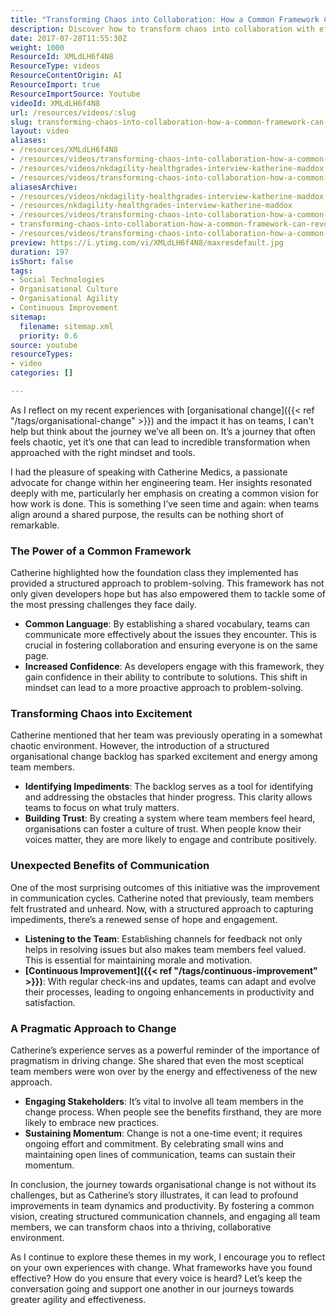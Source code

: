 ```yaml
---
title: "Transforming Chaos into Collaboration: How a Common Framework Can Revolutionise Your Team's Dynamics"
description: Discover how to transform chaos into collaboration with effective organisational change strategies. Learn from Catherine Medics' insights on fostering team alignment!
date: 2017-07-28T11:55:30Z
weight: 1000
ResourceId: XMLdLH6f4N8
ResourceType: videos
ResourceContentOrigin: AI
ResourceImport: true
ResourceImportSource: Youtube
videoId: XMLdLH6f4N8
url: /resources/videos/:slug
slug: transforming-chaos-into-collaboration-how-a-common-framework-can-revolutionise-your-teams-dynamics
layout: video
aliases:
- /resources/XMLdLH6f4N8
- /resources/videos/transforming-chaos-into-collaboration-how-a-common-framework-can-revolutionise-your-teams-dynamics
- /resources/videos/nkdagility-healthgrades-interview-katherine-maddox
- /resources/videos/transforming-chaos-into-collaboration-how-a-common-framework-can-revolutionise-your-team-s-dynamics
aliasesArchive:
- /resources/videos/nkdagility-healthgrades-interview-katherine-maddox
- /resources/nkdagility-healthgrades-interview-katherine-maddox
- /resources/videos/transforming-chaos-into-collaboration-how-a-common-framework-can-revolutionise-your-teams-dynamics
- transforming-chaos-into-collaboration-how-a-common-framework-can-revolutionise-your-teams-dynamics
- /resources/videos/transforming-chaos-into-collaboration-how-a-common-framework-can-revolutionise-your-team-s-dynamics
preview: https://i.ytimg.com/vi/XMLdLH6f4N8/maxresdefault.jpg
duration: 197
isShort: false
tags:
- Social Technologies
- Organisational Culture
- Organisational Agility
- Continuous Improvement
sitemap:
  filename: sitemap.xml
  priority: 0.6
source: youtube
resourceTypes:
- video
categories: []

---
```

As I reflect on my recent experiences with [organisational change]({{< ref "/tags/organisational-change" >}}) and the impact it has on teams, I can't help but think about the journey we’ve all been on. It’s a journey that often feels chaotic, yet it’s one that can lead to incredible transformation when approached with the right mindset and tools. 

I had the pleasure of speaking with Catherine Medics, a passionate advocate for change within her engineering team. Her insights resonated deeply with me, particularly her emphasis on creating a common vision for how work is done. This is something I’ve seen time and again: when teams align around a shared purpose, the results can be nothing short of remarkable.

### The Power of a Common Framework

Catherine highlighted how the foundation class they implemented has provided a structured approach to problem-solving. This framework has not only given developers hope but has also empowered them to tackle some of the most pressing challenges they face daily. 

- **Common Language**: By establishing a shared vocabulary, teams can communicate more effectively about the issues they encounter. This is crucial in fostering collaboration and ensuring everyone is on the same page.
- **Increased Confidence**: As developers engage with this framework, they gain confidence in their ability to contribute to solutions. This shift in mindset can lead to a more proactive approach to problem-solving.

### Transforming Chaos into Excitement

Catherine mentioned that her team was previously operating in a somewhat chaotic environment. However, the introduction of a structured organisational change backlog has sparked excitement and energy among team members. 

- **Identifying Impediments**: The backlog serves as a tool for identifying and addressing the obstacles that hinder progress. This clarity allows teams to focus on what truly matters.
- **Building Trust**: By creating a system where team members feel heard, organisations can foster a culture of trust. When people know their voices matter, they are more likely to engage and contribute positively.

### Unexpected Benefits of Communication

One of the most surprising outcomes of this initiative was the improvement in communication cycles. Catherine noted that previously, team members felt frustrated and unheard. Now, with a structured approach to capturing impediments, there’s a renewed sense of hope and engagement.

- **Listening to the Team**: Establishing channels for feedback not only helps in resolving issues but also makes team members feel valued. This is essential for maintaining morale and motivation.
- **[Continuous Improvement]({{< ref "/tags/continuous-improvement" >}})**: With regular check-ins and updates, teams can adapt and evolve their processes, leading to ongoing enhancements in productivity and satisfaction.

### A Pragmatic Approach to Change

Catherine’s experience serves as a powerful reminder of the importance of pragmatism in driving change. She shared that even the most sceptical team members were won over by the energy and effectiveness of the new approach. 

- **Engaging Stakeholders**: It’s vital to involve all team members in the change process. When people see the benefits firsthand, they are more likely to embrace new practices.
- **Sustaining Momentum**: Change is not a one-time event; it requires ongoing effort and commitment. By celebrating small wins and maintaining open lines of communication, teams can sustain their momentum.

In conclusion, the journey towards organisational change is not without its challenges, but as Catherine’s story illustrates, it can lead to profound improvements in team dynamics and productivity. By fostering a common vision, creating structured communication channels, and engaging all team members, we can transform chaos into a thriving, collaborative environment. 

As I continue to explore these themes in my work, I encourage you to reflect on your own experiences with change. What frameworks have you found effective? How do you ensure that every voice is heard? Let’s keep the conversation going and support one another in our journeys towards greater agility and effectiveness.
